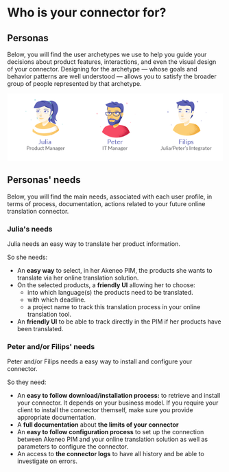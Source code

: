 # Who is your connector for?

## Personas

Below, you will find the user archetypes we use to help you guide your decisions about product features, interactions, and even the visual design of your connector. Designing for the archetype — whose goals and behavior patterns are well understood — allows you to satisfy the broader group of people represented by that archetype.

![Personas](../../img/guides/personas.png)

## Personas' needs

Below, you will find the main needs, associated with each user profile, in terms of process, documentation, actions related to your future online translation connector.

### Julia's needs

Julia needs an easy way to translate her product information.

So she needs:

* An **easy way** to select, in her Akeneo PIM, the products she wants to translate via her online translation solution.
* On the selected products, a **friendly UI** allowing her to choose:
  * into which language(s) the products need to be translated.
  * with which deadline.
  * a project name to track this translation process in your online translation tool.
* An **friendly UI** to be able to track directly in the PIM if her products have been translated.

### Peter and/or Filips' needs

Peter and/or Filips needs a easy way to install and configure your connector.

So they need:
* An **easy to follow download/installation process:** to retrieve and install your connector.
It depends on your business model. If you require your client to install the connector themself, make sure you provide appropriate documentation.
* A **full documentation** about **the limits of your connector**
* An **easy to follow configuration process** to set up the connection between Akeneo PIM and your online translation solution as well as parameters to configure the connector.
* An access to **the connector logs** to have all history and be able to investigate on errors.
